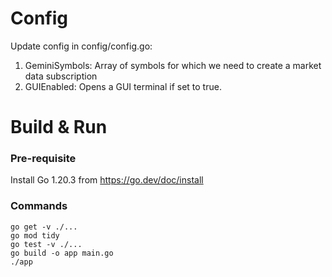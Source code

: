 # Config

Update config in config/config.go:

1. GeminiSymbols: Array of symbols for which we need to create a market data subscription
2. GUIEnabled: Opens a GUI terminal if set to true.

# Build & Run
### Pre-requisite
Install Go 1.20.3 from https://go.dev/doc/install

### Commands
    go get -v ./...
    go mod tidy
    go test -v ./...
    go build -o app main.go
    ./app
